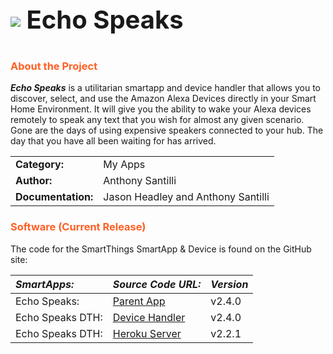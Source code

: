 <h3 style="font-size: 40px;"><img style="vertical-align: middle;" src="https://tonesto7.github.io/echo-speaks-docs/static/img/EchoSpeaks.png"></img> Echo Speaks</h3>

### <h3 style="color: #FF6025;">About the Project</h3>

***Echo Speaks*** is a utilitarian smartapp and device handler that allows you to discover, select, and use the Amazon Alexa Devices directly in your Smart Home Environment.
It will give you the ability to wake your Alexa devices remotely to speak any text that you wish for almost any given scenario.
Gone are the days of using expensive speakers connected to your hub. The day that
you have all been waiting for has arrived.

|  |  |
|:----------|---------|
|**Category:** | My Apps |
|**Author:** | Anthony Santilli  |
|**Documentation:** | Jason Headley and Anthony Santilli |

### <h3 style="color: #FF6025;">Software (Current Release)</h3>

The code for the SmartThings SmartApp & Device is found on the GitHub site:

| ***SmartApps:*** | ***Source Code URL:*** | ***Version*** |
|:-----------------|------------------------|---------------|
| Echo Speaks: |[Parent App](https://raw.githubusercontent.com/tonesto7/echo-speaks/master/smartapps/tonesto7/echo-speaks.src/echo-speaks.groovy ) | v2.4.0 |
| Echo Speaks DTH: |[Device Handler](https://raw.githubusercontent.com/tonesto7/echo-speaks/master/devicetypes/tonesto7/echo-speaks-device.src/echo-speaks-device.groovy) | v2.4.0 |
| Echo Speaks DTH: |[Heroku Server](https://github.com/tonesto7/echo-speaks-server) | v2.2.1 |
